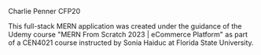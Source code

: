 Charlie Penner      CFP20

This full-stack MERN application was created under the guidance of the
Udemy course "MERN From Scratch 2023 | eCommerce Platform" as part of
a CEN4021 course instructed by Sonia Haiduc at Florida State University.